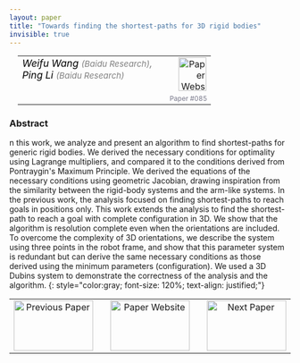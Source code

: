 ```yaml
---
layout: paper
title: "Towards finding the shortest-paths for 3D rigid bodies"
invisible: true
---
```

<table width = "95%" style="padding-left: 15px; margin-left: auto; margin-right: 10px;">
<tr><td style = "vertical-align: top; padding-right: 25px;" rowspan="2">
<span style="color:black; font-size: 110%;"><i>
Weifu Wang <span style="color:gray; font-size: 85%">(Baidu Research)</span><span style="color:gray; font-size: 100%">,</span><br>  Ping Li <span style="color:gray; font-size: 85%">(Baidu Research)</span>
</i></span>
</td>
<td style="text-align: right;"><a href="http://www.roboticsproceedings.org/rss17/p085.pdf"><img src="{{ site.baseurl }}/images/paper_link.png" alt="Paper Website" width = "50"  height = "60"/></a><br>     </td>
</tr>
<tr>
<td style="color:#777789; text-align:right; font-size: 75%; margin-right:10px;">Paper&nbsp;#085</td>
</tr>
</table>


### Abstract
n this work, we analyze and present an algorithm to find shortest-paths for generic rigid bodies. We derived the necessary conditions for optimality using Lagrange multipliers, and compared it to the conditions derived from Pontraygin's Maximum Principle. We derived the equations of the necessary conditions using geometric Jacobian, drawing inspiration from the similarity between the rigid-body systems and the arm-like systems. In the previous work, the analysis focused on finding shortest-paths to reach goals in positions only. This work extends the analysis to find the shortest-path to reach a goal with complete configuration in 3D. We show that the algorithm is resolution complete even when the orientations are included. To overcome the complexity of 3D orientations, we describe the system using three points in the robot frame, and show that this parameter system is redundant but can derive the same necessary conditions as those derived using the minimum parameters (configuration). We used a 3D Dubins system to demonstrate the correctness of the analysis and the algorithm.
{: style="color:gray; font-size: 120%; text-align: justified;"}



<table width="100%">
 <tr>
    <td style="width: 30%; text-align: center;"><a href="{{ site.baseurl }}/program/papers/084/">
<img src="{{ site.baseurl }}/images/previous_icon.png"
       alt="Previous Paper" width = "142"  height = "90"/> 
</a> </td>
<td style="text-align: center;"><a href="{{ site.baseurl }}/program/papers">
<img src="{{ site.baseurl }}/images/overview_icon.png"
       alt="Paper Website" width = "142"  height = "90"/> 
</a> </td>
    <td style="width: 30%; text-align: center;"><a href="{{ site.baseurl }}/program/papers/086/">
    <img src="{{ site.baseurl }}/images/next_icon.png"
        alt="Next Paper" width = "142"  height = "90"/>
    </a></td>
</tr>
</table>
